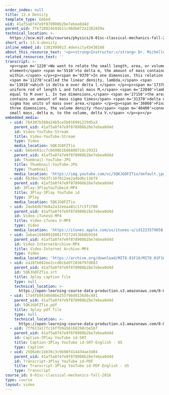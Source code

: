 ```yaml
---
order_index: null
title: 13.4 Density
template_type: Embed
uid: 41af5a8f47e9f878908b2be7ebea0d4d
parent_uid: 7fe728024b91b11c98db072a2282459a
technical_location: >-
  https://ocw.mit.edu/courses/physics/8-01sc-classical-mechanics-fall-2016/week-4-drag-forces-constraints-and-continuous-systems/13.4-density/13.4-density
short_url: 13.4-density
inline_embed_id: 1381999013.4density45430168
about_this_resource_text: '<p><strong>Instructor:</strong> Dr. Michelle Tomasik</p>'
related_resources_text: ''
transcript: >-
  <p><span m='1220'>We want to relate the small length, area, or volume
  element</span> <span m='5510'>to delta m, the amount of mass contained
  within.</span> </p><p><span m='9370'>In one dimension, this relation is</span>
  <span m='11270'>called the linear density, lambda,</span> <span
  m='13910'>which is delta m over delta l.</span> </p><p><span m='17370'>For a
  uniform rod of length L and total mass M,</span> <span m='22040'>lambda is
  equal to M over L. In two dimensions,</span> <span m='27150'>the area element
  contains an amount of mass sigma times</span> <span m='31370'>delta A, where
  sigma has units of mass over area.</span> </p><p><span m='36060'>Finally, in
  three dimensions, the volume density rho</span> <span m='40400'>connects the
  small mass, delta m, to the volume, delta V.</span> </p><p></p>
embedded_media:
  - uid: 764307b288a24b5ce5b016991229d5a3
    parent_uid: 41af5a8f47e9f878908b2be7ebea0d4d
    id: Video-YouTube-Stream
    title: Video-YouTube-Stream
    type: Video
    media_location: 5QKJG0FZTio
  - uid: b66e601cc7c6698b1bd6800718c29331
    parent_uid: 41af5a8f47e9f878908b2be7ebea0d4d
    id: Thumbnail-YouTube-JPG
    title: Thumbnail-YouTube-JPG
    type: Thumbnail
    media_location: 'https://img.youtube.com/vi/5QKJG0FZTio/default.jpg'
  - uid: 6b38ec7663fc107012ae2a4bd6c136f9
    parent_uid: 41af5a8f47e9f878908b2be7ebea0d4d
    id: 3Play-3PlayYouTubeid-MP4
    title: 3Play-3Play YouTube id
    type: 3Play
    media_location: 5QKJG0FZTio
  - uid: 24eb4db7de8a2a32eeaa81c17c5f1f00
    parent_uid: 41af5a8f47e9f878908b2be7ebea0d4d
    id: Video-iTunesU-MP4
    title: Video-iTunes U-MP4
    type: Video
    media_location: 'https://itunes.apple.com/us/itunes-u/id1223579658'
  - uid: 3abae18480916081ff272453bb8b9194
    parent_uid: 41af5a8f47e9f878908b2be7ebea0d4d
    id: Video-InternetArchive-MP4
    title: Video-Internet Archive-MP4
    type: Video
    media_location: 'https://archive.org/download/MIT8.01F16/MIT8_01F16_L13v04_360p.mp4'
  - uid: ea187b042ee2ccd0cbddf2036f97d683
    parent_uid: 41af5a8f47e9f878908b2be7ebea0d4d
    id: 5QKJG0FZTio.srt
    title: 3play caption file
    type: null
    technical_location: >-
      https://open-learning-course-data-production.s3.amazonaws.com/8-01sc-classical-mechanics-fall-2016/ea187b042ee2ccd0cbddf2036f97d683_5QKJG0FZTio.srt
  - uid: 17a4fb8434bb0be25579bd0156d6cd81
    parent_uid: 41af5a8f47e9f878908b2be7ebea0d4d
    id: 5QKJG0FZTio.pdf
    title: 3play pdf file
    type: null
    technical_location: >-
      https://open-learning-course-data-production.s3.amazonaws.com/8-01sc-classical-mechanics-fall-2016/17a4fb8434bb0be25579bd0156d6cd81_5QKJG0FZTio.pdf
  - uid: 7ff613a17fc1bffb9a56168298cbe5bf
    parent_uid: 41af5a8f47e9f878908b2be7ebea0d4d
    id: Caption-3Play YouTube id-SRT
    title: Caption-3Play YouTube id-SRT-English - US
    type: Caption
  - uid: 2506a0c1bb36c3c9b90f414434ae3404
    parent_uid: 41af5a8f47e9f878908b2be7ebea0d4d
    id: Transcript-3Play YouTube id-PDF
    title: Transcript-3Play YouTube id-PDF-English - US
    type: Transcript
course_id: 8-01sc-classical-mechanics-fall-2016
type: course
layout: video
---
```

